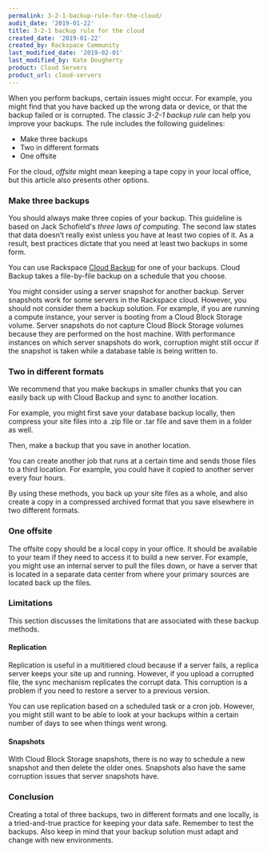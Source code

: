 ```yaml
---
permalink: 3-2-1-backup-rule-for-the-cloud/
audit_date: '2019-01-22'
title: 3-2-1 backup rule for the cloud
created_date: '2019-01-22'
created_by: Rackspace Community
last_modified_date: '2019-02-01'
last_modified_by: Kate Dougherty
product: Cloud Servers
product_url: cloud-servers
---
```


When you perform backups, certain issues might occur. For example, you might
find that you have backed up the wrong data or device, or that the backup
failed or is corrupted. The classic _3-2-1 backup rule_ can help you improve
your backups. The rule includes the following guidelines:

- Make three backups
- Two in different formats
- One offsite

For the cloud, _offsite_ might mean keeping a tape copy in your local office,
but this article also presents other options.

### Make three backups

You should always make three copies of your backup. This guideline is based on
Jack Schofield's _three laws of computing_. The second law states that data
doesn’t really exist unless you have at least two copies of it. As a result,
best practices dictate that you need at least two backups in some form.

You can use Rackspace [Cloud
Backup](https://www.rackspace.com/en-us/cloud/backup) for one of your backups.
Cloud Backup takes a file-by-file backup on a schedule that you choose.

You might consider using a server snapshot for another backup. Server
snapshots work for some servers in the Rackspace cloud. However, you should
not consider them a backup solution. For example, if you are running a
compute instance, your server is booting from a Cloud Block Storage
volume. Server snapshots do not capture Cloud Block Storage volumes because they are performed
on the host machine. With performance instances on which server snapshots do
work, corruption might still occur if the snapshot is taken while a database
table is being written to.

### Two in different formats

We recommend that you make backups in smaller chunks that you can easily
back up with Cloud Backup and sync to another location.

For example, you might first save your database backup locally, then compress
your site files into a .zip file or .tar file and save them in a folder as
well.

Then, make a backup that you save in another location.

You can create another job that runs at a certain time and sends those files
to a third location. For example, you could have it copied to another server
every four hours.

By using these methods, you back up your site files as a whole, and also create
a copy in a compressed archived format that you save elsewhere in two different
formats.

### One offsite

The offsite copy should be a local copy in your office. It should be available
to your team if they need to access it to build a new server. For example, you
might use an internal server to pull the files down, or have a server that is
located in a separate data center from where your primary sources are located
back up the files.

### Limitations

This section discusses the limitations that are associated with these backup
methods.

#### Replication

Replication is useful in a multitiered cloud because if a server fails, a
replica server keeps your site up and running. However, if you upload a
corrupted file, the sync mechanism replicates the corrupt data. This
corruption is a problem if you need to restore a server to a previous version.

You can use replication based on a scheduled task or a cron job. However, you
might still want to be able to look at your backups within a certain number of
days to see when things went wrong.

#### Snapshots

With Cloud Block Storage snapshots, there is no way to schedule a new snapshot and then delete
the older ones. Snapshots also have the same corruption issues that server
snapshots have.

### Conclusion

Creating a total of three backups, two in different formats and one locally,
is a tried-and-true practice for keeping your data safe. Remember to test the
backups. Also keep in mind that your backup solution must adapt and change
with new environments.
